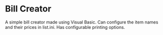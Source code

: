 # Bill Creator
A simple bill creator made using Visual Basic. Can configure the item names and their prices in list.ini. Has configurable printing options.
